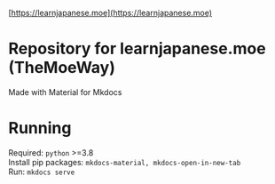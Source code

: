 [https://learnjapanese.moe](https://learnjapanese.moe)

# Repository for learnjapanese.moe (TheMoeWay)  

Made with Material for Mkdocs

# Running  
Required: `python` >=3.8  
Install pip packages: `mkdocs-material, mkdocs-open-in-new-tab`  
Run: `mkdocs serve`  
